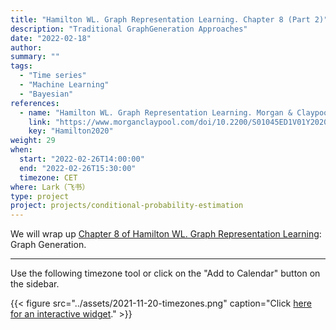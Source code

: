 ```yaml
---
title: "Hamilton WL. Graph Representation Learning. Chapter 8 (Part 2)"
description: "Traditional GraphGeneration Approaches"
date: "2022-02-18"
author:
summary: ""
tags:
  - "Time series"
  - "Machine Learning"
  - "Bayesian"
references:
  - name: "Hamilton WL. Graph Representation Learning. Morgan & Claypool Publishers; 2020. pp. 1–159. doi:10.2200/S01045ED1V01Y202009AIM046"
    link: "https://www.morganclaypool.com/doi/10.2200/S01045ED1V01Y202009AIM046"
    key: "Hamilton2020"
weight: 29
when:
  start: "2022-02-26T14:00:00"
  end: "2022-02-26T15:30:00"
  timezone: CET
where: Lark（飞书）
type: project
project: projects/conditional-probability-estimation
---
```


We will wrap up [Chapter 8 of Hamilton WL. Graph Representation Learning](https://www.morganclaypool.com/doi/10.2200/S01045ED1V01Y202009AIM046): Graph Generation.



---

Use the following timezone tool or click on the "Add to Calendar" button on the sidebar.

{{< figure src="../assets/2021-11-20-timezones.png" caption="Click [here for an interactive widget](https://www.worldtimebuddy.com/?qm=1&lid=1816670,2950159,5,8&h=1816670&date=2021-11-20&sln=21-22.5&hf=1)." >}}



[^matrix_completion_wiki]: {{< cite key="matrix_completion_wiki" >}}